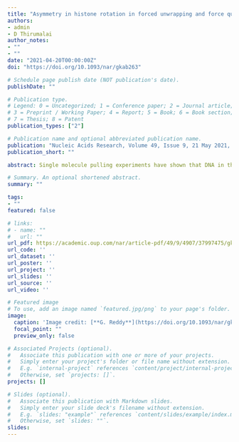 ```yaml
---
title: "Asymmetry in histone rotation in forced unwrapping and force quench rewrapping in a nucleosome "
authors:
- admin
- D Thirumalai
author_notes:
- ""
- ""
date: "2021-04-20T00:00:00Z"
doi: "https://doi.org/10.1093/nar/gkab263"

# Schedule page publish date (NOT publication's date).
publishDate: ""

# Publication type.
# Legend: 0 = Uncategorized; 1 = Conference paper; 2 = Journal article;
# 3 = Preprint / Working Paper; 4 = Report; 5 = Book; 6 = Book section;
# 7 = Thesis; 8 = Patent
publication_types: ["2"]

# Publication name and optional abbreviated publication name.
publication: "Nucleic Acids Research, Volume 49, Issue 9, 21 May 2021, Pages 4907–4918"
publication_short: ""

abstract: Single molecule pulling experiments have shown that DNA in the nucleosomes unwraps in two stages from the histone protein core (HPC). The first stage, attributed to the rupture of the outer DNA turn, occurs between 3 and 5 pNs, and is reversible. The inner DNA turn ruptures irreversibly at forces between 9 and 15 pNs (or higher) in the second stage. Molecular simulations using the Self-Organized Polymer model capture the experimental findings. The unwrapping of the outer DNA turn is independent of the pulling direction. The rupture of the DNA inner turn depends on the pulling direction and involves overcoming substantial energetic (most likely electrostatic in origin) and kinetic barriers. They arise because the mechanical force has to generate sufficient torque to rotate the HPC by 180°. On the other hand, during the rewrapping process, HPC rotation is stochastic, with force playing no role. The assembly of the outer DNA wrap upon force quench nearly coincides with the unwrapping process, confirming the reversibility of the outer turn rupture. The asymmetry in HPC rotation during unwrapping and rewrapping explains the observed hysteresis in the stretch-release cycles in experiments. We propose experiments to test the prediction that HPC rotation produces kinetic barriers in the unwrapping process.

# Summary. An optional shortened abstract.
summary: ""

tags:
- ""
featured: false

# links:
# - name: ""
#   url: ""
url_pdf: https://academic.oup.com/nar/article-pdf/49/9/4907/37997475/gkab263.pdf
url_code: ''
url_dataset: ''
url_poster: ''
url_project: ''
url_slides: ''
url_source: ''
url_video: ''

# Featured image
# To use, add an image named `featured.jpg/png` to your page's folder. 
image:
  caption: 'Image credit: [**G. Reddy**](https://doi.org/10.1093/nar/gkab263)'
  focal_point: ""
  preview_only: false

# Associated Projects (optional).
#   Associate this publication with one or more of your projects.
#   Simply enter your project's folder or file name without extension.
#   E.g. `internal-project` references `content/project/internal-project/index.md`.
#   Otherwise, set `projects: []`.
projects: []

# Slides (optional).
#   Associate this publication with Markdown slides.
#   Simply enter your slide deck's filename without extension.
#   E.g. `slides: "example"` references `content/slides/example/index.md`.
#   Otherwise, set `slides: ""`.
slides:
---
```

